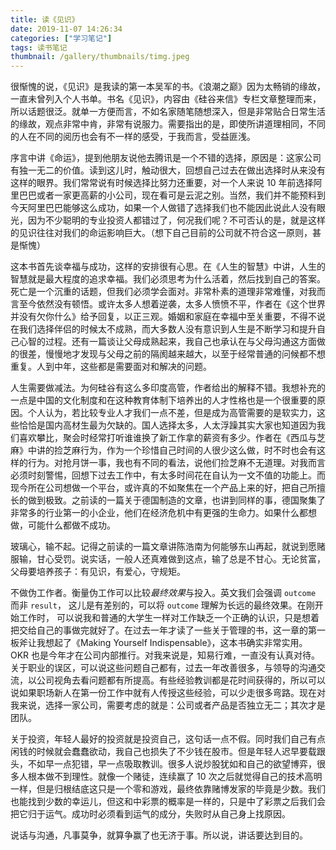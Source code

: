 ```yaml
---
title: 读《见识》
date: 2019-11-07 14:26:34
categories: ["学习笔记"]
tags: 读书笔记
thumbnail: /gallery/thumbnails/timg.jpeg
---
```


很惭愧的说，《见识》是我读的第一本吴军的书。《浪潮之巅》因为太畅销的缘故，一直未曾列入个人书单。书名《见识》，内容由《硅谷来信》专栏文章整理而来，所以话题很泛。就单一方便而言，不如名家随笔随想深入，但是非常贴合日常生活的缘故，观点非常中肯，非常有说服力。需要指出的是，即使所讲道理相同，不同的人在不同的阅历也会有不一样的感受，于我而言，受益匪浅。

序言中讲《命运》，提到他朋友说他去腾讯是一个不错的选择，原因是：这家公司有独一无二的价值。读到这儿时，触动很大，回想自己过去在做出选择时从来没有这样的眼界。我们常常说有时候选择比努力还重要，对一个人来说 10 年前选择阿里巴巴或者一家更高薪的小公司，现在看可是云泥之别。当然，我们并不能预料到今天阿里巴巴能够这么成功，如果一个人做错了选择我们也不能因此说此人没有眼光，因为不少聪明的专业投资人都错过了，何况我们呢？不可否认的是，就是这样的见识往往对我们的命运影响巨大。（想下自己目前的公司就不符合这一原则，甚是惭愧）

这本书首先谈幸福与成功，这样的安排很有心思。在《人生的智慧》中讲，人生的智慧就是最大程度的追求幸福。我们必须思考为什么活着，然后找到自己的答案。死亡是一个沉重的话题，但我们必须学会面对。非常朴素的道理非常难懂，对我而言至今依然没有顿悟。或许太多人想着逆袭，太多人愤愤不平，作者在《这个世界并没有欠你什么》给予回复，以正三观。婚姻和家庭在幸福中至关重要，不得不说在我们选择伴侣的时候太不成熟，而大多数人没有意识到人生是不断学习和提升自己心智的过程。还有一篇谈让父母成熟起来，我自己也承认在与父母沟通这方面做的很差，慢慢地才发现与父母之前的隔阂越来越大，以至于经常普通的问候都不想重复。人到中年，这些都是需要面对和解决的问题。

人生需要做减法。为何硅谷有这么多印度高管，作者给出的解释不错。我想补充的一点是中国的文化制度和在这种教育体制下培养出的人才性格也是一个很重要的原因。个人认为，若比较专业人才我们一点不差，但是成为高管需要的是软实力，这些恰恰是国内高材生最为欠缺的。国人选择太多，人太浮躁其实大家也知道因为我们喜欢攀比，聚会时经常打听谁谁换了新工作拿的薪资有多少。作者在《西瓜与芝麻》中讲的捡芝麻行为，作为一个珍惜自己时间的人很少这么做，时不时也会有这样的行为。对抢月饼一事，我也有不同的看法，说他们捡芝麻不无道理。对我而言必须时刻警惕，回想下过去工作中，有太多时间花在自认为一文不值的功能上。而现今所在公司想做一个平台，或许真的不如聚焦在一个产品上来的好，把自己所擅长的做到极致。之前读的一篇关于德国制造的文章，也讲到同样的事，德国聚集了非常多的行业第一的小企业，他们在经济危机中有更强的生命力。如果什么都想做，可能什么都做不成功。

玻璃心，输不起。记得之前读的一篇文章讲陈浩南为何能够东山再起，就说到愿赌服输，甘心受罚。说实话，一般人还真难做到这点，输了总是不甘心。无论贫富，父母要培养孩子：有见识，有爱心，守规矩。

不做伪工作者。衡量伪工作可以比较*最终效果*与投入。英文我们会强调 `outcome` 而非 `result`， 这儿是有差别的，可以将 `outcome` 理解为长远的最终效果。在刚开始工作时， 可以说我和普通的大学生一样对工作缺乏一个正确的认识，只是想着把交给自己的事做完就好了。在过去一年才读了一些关于管理的书，这一章的第一板斧让我想起了《Making Yourself Indispensable》，这本书确实非常实用。OKR 也是今年才在公司内部推行。对我来说是，知易行难，一直没有认真对待。关于职业的误区，可以说这些问题自己都有，过去一年改善很多，与领导的沟通交流，以公司视角去看问题都有所提高。有些经验教训都是花时间获得的，所以可以说如果职场新人在第一份工作中就有人传授这些经验，可以少走很多弯路。现在对我来说，选择一家公司，需要考虑的就是：公司或者产品是否独立无二；其次才是团队。

关于投资，年轻人最好的投资就是投资自己，这句话一点不假。同时我们自己有点闲钱的时候就会蠢蠢欲动，我自己也损失了不少钱在股市。但是年轻人迟早要载跟头，不如早一点犯错，早一点吸取教训。很多人说炒股犹如和自己的欲望博弈，很多人根本做不到理性。就像一个赌徒，连续赢了 10 次之后就觉得自己的技术高明一样，但是归根结底这只是一个零和游戏，最终依靠赌博发家的毕竟是少数。我们也能找到少数的幸运儿，但这和中彩票的概率是一样的，只是中了彩票之后我们会把它归于运气。成功时必须看到运气的成分，失败时从自己身上找原因。

说话与沟通，凡事莫争，就算争赢了也无济于事。所以说，讲话要达到目的。
